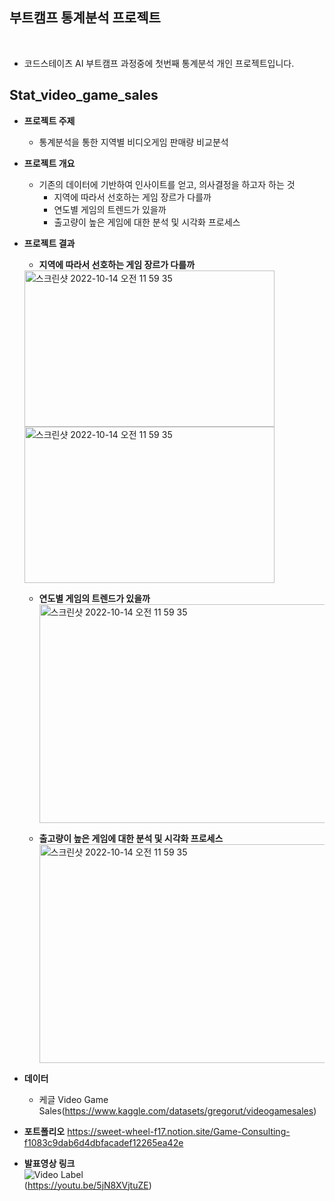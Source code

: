## 부트캠프 통계분석 프로젝트
<br>

- 코드스테이츠 AI 부트캠프 과정중에 첫번째 통계분석 개인 프로젝트입니다. <br>

## Stat_video_game_sales
- **프로젝트 주제**
  - 통계분석을 통한 지역별 비디오게임 판매량 비교분석

- **프로젝트 개요**
  - 기존의 데이터에 기반하여 인사이트를 얻고, 의사결정을 하고자 하는 것 
    - 지역에 따라서 선호하는 게임 장르가 다를까
    - 연도별 게임의 트렌드가 있을까
    - 출고량이 높은 게임에 대한 분석 및 시각화 프로세스

- **프로젝트 결과**  
  - **지역에 따라서 선호하는 게임 장르가 다를까** <br>
  <img alt="스크린샷 2022-10-14 오전 11 59 35" src="https://user-images.githubusercontent.com/101457515/196030821-c68cf840-cd18-4821-b69a-f8d435856da3.png" width="400" height = '250'>
  <img alt="스크린샷 2022-10-14 오전 11 59 35" src="https://user-images.githubusercontent.com/101457515/196030846-cfac5539-15d9-4a21-8a45-4cb33234c84c.png" width="400" height = '250'>  <br>
  
  - **연도별 게임의 트렌드가 있을까** <br>
  <img alt="스크린샷 2022-10-14 오전 11 59 35" src="https://user-images.githubusercontent.com/101457515/196030872-dfc6e08d-fad6-4e4a-b357-0f3b9524eb75.png" width="650" height = '350'>  <br>
  
  - **출고량이 높은 게임에 대한 분석 및 시각화 프로세스** <br>
  <img alt="스크린샷 2022-10-14 오전 11 59 35" src="https://user-images.githubusercontent.com/101457515/196030882-fa8b090c-bd4d-4b68-a35f-d113f52d0b7e.png" width="650" height = '350'>  <br>

- **데이터**
  - 케글 Video Game Sales(https://www.kaggle.com/datasets/gregorut/videogamesales) 

- **포트폴리오**
https://sweet-wheel-f17.notion.site/Game-Consulting-f1083c9dab6d4dbfacadef12265ea42e 

- **발표영상 링크**    
![Video Label](http://img.youtube.com/vi/5jN8XVjtuZE/0.jpg) <br>
(https://youtu.be/5jN8XVjtuZE)
  

<br><br>
